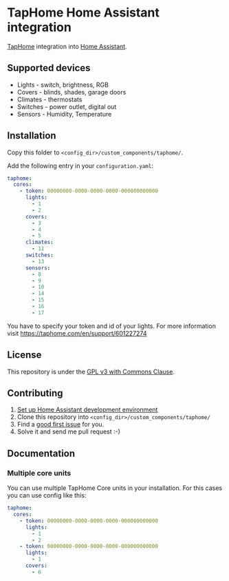 # TapHome Home Assistant integration

[TapHome](https://taphome.com/CZ/home) integration into [Home Assistant](https://www.home-assistant.io).

## Supported devices
- Lights - switch, brightness, RGB
- Covers - blinds, shades, garage doors
- Climates - thermostats
- Switches - power outlet, digital out
- Sensors - Humidity, Temperature

## Installation

Copy this folder to `<config_dir>/custom_components/taphome/`.

Add the following entry in your `configuration.yaml`:

```yaml
taphome:
  cores:
    - token: 00000000-0000-0000-0000-000000000000
      lights:
        - 1
        - 2
      covers:
        - 3
        - 4
        - 5
      climates:
        - 11
      switches:
        - 13
      sensors:
        - 8
        - 9
        - 10
        - 14
        - 15
        - 16
        - 17
```

You have to specify your token and id of your lights. For more information visit https://taphome.com/en/support/601227274

## License
This repository is under the [GPL v3 with Commons Clause](https://github.com/martindybal/taphome-homeassistant/blob/main/LICENSE.md).

## Contributing
1. [Set up Home Assistant development environment](https://developers.home-assistant.io/docs/development_environment)
1. Clone this repository into `<config_dir>/custom_components/taphome/`
1. Find a [good first issue](https://github.com/martindybal/taphome-homeassistant/issues?q=is%3Aissue+is%3Aopen+label%3A"good+first+issue") for you.
1. Solve it and send me pull request :-)

## Documentation
### Multiple core units
You can use multiple TapHome Core units in your installation. For this cases you can use config like this:

```yaml
taphome:
  cores:
    - token: 00000000-0000-0000-0000-000000000000
      lights:
        - 1
        - 2
    - token: 00000000-0000-0000-0000-000000000000
      lights:
        - 1
      covers:
        - 6
```
